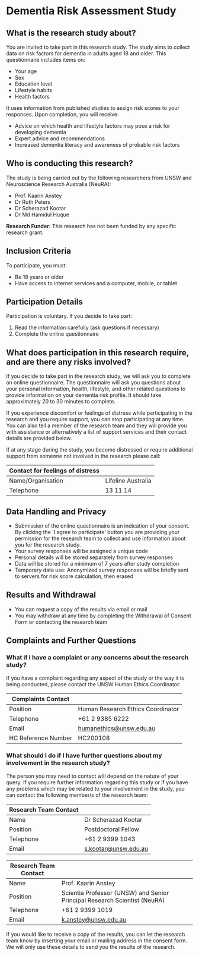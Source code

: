 # Dementia Risk Assessment Study

## What is the research study about?

You are invited to take part in this research study. The study aims to collect data on risk factors for dementia in adults aged 18 and older. This questionnaire includes items on:

- Your age
- Sex
- Education level
- Lifestyle habits
- Health factors

It uses information from published studies to assign risk scores to your responses. Upon completion, you will receive:

- Advice on which health and lifestyle factors may pose a risk for developing dementia
- Expert advice and recommendations
- Increased dementia literacy and awareness of probable risk factors

## Who is conducting this research?

The study is being carried out by the following researchers from UNSW and Neuroscience Research Australia (NeuRA):

- Prof. Kaarin Anstey
- Dr Ruth Peters
- Dr Scherazad Kootar
- Dr Md Hamidul Huque

**Research Funder:** This research has not been funded by any specific research grant.

## Inclusion Criteria

To participate, you must:

- Be 18 years or older
- Have access to internet services and a computer, mobile, or tablet

## Participation Details

Participation is voluntary. If you decide to take part:

1. Read the information carefully (ask questions if necessary)
2. Complete the online questionnaire

## What does participation in this research require, and are there any risks involved?

If you decide to take part in the research study, we will ask you to complete an online questionnaire. The questionnaire will ask you questions about your personal information, health, lifestyle, and other related questions to provide information on your dementia risk profile. It should take approximately 20 to 30 minutes to complete.

If you experience discomfort or feelings of distress while participating in the research and you require support, you can stop participating at any time. You can also tell a member of the research team and they will provide you with assistance or alternatively a list of support services and their contact details are provided below.

If at any stage during the study, you become distressed or require additional support from someone not involved in the research please call:

| Contact for feelings of distress |               |
|----------------------------------|---------------|
| Name/Organisation                | Lifeline Australia |
| Telephone                        | 13 11 14      |

## Data Handling and Privacy

- Submission of the online questionnaire is an indication of your consent. By clicking the 'I agree to participate' button you are providing your permission for the research team to collect and use information about you for the research study.
- Your survey responses will be assigned a unique code
- Personal details will be stored separately from survey responses
- Data will be stored for a minimum of 7 years after study completion
- Temporary data use: Anonymized survey responses will be briefly sent to servers for risk score calculation, then erased

## Results and Withdrawal

- You can request a copy of the results via email or mail
- You may withdraw at any time by completing the Withdrawal of Consent Form or contacting the research team

## Complaints and Further Questions

### What if I have a complaint or any concerns about the research study?

If you have a complaint regarding any aspect of the study or the way it is being conducted, please contact the UNSW Human Ethics Coordinator:

| Complaints Contact |                                   |
|--------------------|-----------------------------------|
| Position           | Human Research Ethics Coordinator |
| Telephone          | +61 2 9385 6222                   |
| Email              | humanethics@unsw.edu.au           |
| HC Reference Number| HC200108                          |

### What should I do if I have further questions about my involvement in the research study?

The person you may need to contact will depend on the nature of your query. If you require further information regarding this study or if you have any problems which may be related to your involvement in the study, you can contact the following member/s of the research team:

| Research Team Contact |                                                                        |
|-----------------------|------------------------------------------------------------------------|
| Name                  | Dr Scherazad Kootar                                                    |
| Position              | Postdoctoral Fellow                                                    |
| Telephone             | +61 2 9399 1043                                                        |
| Email                 | s.kootar@unsw.edu.au                                                   |

| Research Team Contact |                                                                        |
|-----------------------|------------------------------------------------------------------------|
| Name                  | Prof. Kaarin Anstey                                                    |
| Position              | Scientia Professor (UNSW) and Senior Principal Research Scientist (NeuRA) |
| Telephone             | +61 2 9399 1019                                                        |
| Email                 | k.anstey@unsw.edu.au                                                   |

If you would like to receive a copy of the results, you can let the research team know by inserting your email or mailing address in the consent form. We will only use these details to send you the results of the research.